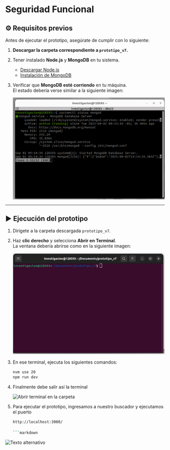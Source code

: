 # Seguridad Funcional

## ⚙️ Requisitos previos  

Antes de ejecutar el prototipo, asegúrate de cumplir con lo siguiente:

1. **Descargar la carpeta correspondiente a `prototipo_v7`.**  
2. Tener instalado **Node.js** y **MongoDB** en tu sistema.  
   - [Descargar Node.js](https://nodejs.org/)  
   - [Instalación de MongoDB](https://www.mongodb.com/docs/manual/installation/)  
3. Verificar que **MongoDB esté corriendo** en tu máquina.  
   El estado debería verse similar a la siguiente imagen:  

   ![Estado de MongoDB](imagenes/mongodb.png)

---

## ▶️ Ejecución del prototipo

1. Dirígete a la carpeta descargada `prototipo_v7`.  
2. Haz **clic derecho** y selecciona **Abrir en Terminal**.  
   La ventana debería abrirse como en la siguiente imagen:  

   ![Abrir terminal en la carpeta](imagenes/terminaluno.png)

3. En ese terminal, ejecuta los siguientes comandos:  

   ```bash
   nvm use 20
   npm run dev

4. Finalmente debe salir así la terminal

    ![Abrir terminal en la carpeta](imagenes/terminal_principal.png)

5. Para ejecutar el prototipo, ingresamos a nuestro buscador y ejecutamos el puerto

   ```bash
   http://localhost:3000/

   ```markdown
![Texto alternativo](imagenes/fotoinicio.png)

   
